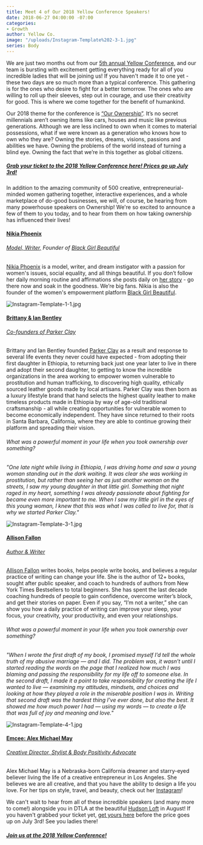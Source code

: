 ```yaml
---
title: Meet 4 of Our 2018 Yellow Conference Speakers!
date: 2018-06-27 04:00:00 -07:00
categories:
- Growth
author: Yellow Co.
image: "/uploads/Instagram-Template%202-3-1.jpg"
series: Body
---
```


We are just two months out from our [5th annual Yellow Conference](https://yellowco.co/conference/), and our team is bursting with excitement getting everything ready for all of you incredible ladies that will be joining us! If you haven't made it to one yet - these two days are so much more than a typical conference. This gathering is for the ones who desire to fight for a better tomorrow. The ones who are willing to roll up their sleeves, step out in courage, and use their creativity for good. This is where we come together for the benefit of humankind.

Our 2018 theme for the conference is [“Our Ownership”](https://yellowco.co/conference/). It’s no secret millennials aren’t owning items like cars, houses and music like previous generations. Although we are less inclined to own when it comes to material possessions, what if we were known as a generation who knows how to own who they are? Owning the stories, dreams, visions, passions and abilities we have. Owning the problems of the world instead of turning a blind eye. Owning the fact that we’re in this together as global citizens. 

##### [Grab your ticket to the 2018 Yellow Conference here! Prices go up July 3rd!](https://yellowco.co/conference/)

In addition to the amazing community of 500 creative, entrepreneurial-minded women gathering together, interactive experiences, and a whole marketplace of do-good businesses, we will, of course, be hearing from many powerhouse speakers on Ownership! We're so excited to announce a few of them to you today, and to hear from them on how taking ownership has influenced their lives!

#### [Nikia Phoenix](https://www.instagram.com/nikiaphoenix/)  
###### [Model, Writer,](http://www.nikiaphoenix.com/) Founder of [Black Girl Beautiful](https://www.blackgirlbeautiful.com/)

[Nikia Phoenix](http://www.nikiaphoenix.com/) is a model, writer, and dream instigator with a passion for women's issues, social equality, and all things beautiful. If you don’t follow her daily morning routine and affirmations she posts daily on [her story](https://www.instagram.com/nikiaphoenix/) - go there now and soak in the goodness. We’re big fans. Nikia is also the founder of the women's empowerment platform [Black Girl Beautiful](https://www.blackgirlbeautiful.com/).⠀

![Instagram-Template-1-1.jpg](/uploads/Instagram-Template-1-1.jpg)

#### [Brittany & Ian Bentley](https://www.instagram.com/parkerclayintl/)  
###### [Co-founders of Parker Clay](https://www.parkerclay.com/)

Brittany and Ian Bentley founded [Parker Clay](https://www.parkerclay.com/) as a result and response to several life events they never could have expected - from adopting their first daughter in Ethiopia, to returning back just one year later to live in there and adopt their second daughter, to getting to know the incredible organizations in the area working to empower women vulnerable to prostitution and human trafficking, to discovering high quality, ethically sourced leather goods made by local artisans. Parker Clay was then born as a luxury lifestyle brand that hand selects the highest quality leather to make timeless products made in Ethiopia by way of age-old traditional craftsmanship - all while creating opportunities for vulnerable women to become economically independent. They have since returned to their roots in Santa Barbara, California, where they are able to continue growing their platform and spreading their vision.

###### What was a powerful moment in your life when you took ownership over something? 

_"One late night while living in Ethiopia, I was driving home and saw a young woman standing out in the dark waiting. It was clear she was working in prostitution, but rather than seeing her as just another woman on the streets, I saw my young daughter in that little girl. Something that night raged in my heart, something I was already passionate about fighting for became even more important to me. When I saw my little girl in the eyes of this young woman, I knew that this was what I was called to live for, that is why we started Parker Clay."_

![Instagram-Template-3-1.jpg](/uploads/Instagram-Template-3-1.jpg)

#### [Allison Fallon](https://www.instagram.com/allyfallon/)  
###### [Author & Writer](https://allisonfallon.com/)

[Allison Fallon](https://allisonfallon.com/) writes books, helps people write books, and believes a regular practice of writing can change your life. She is the author of 12+ books, sought after public speaker, and coach to hundreds of authors from New York Times Bestsellers to total beginners. She has spent the last decade coaching hundreds of people to gain confidence, overcome writer’s block, and get their stories on paper. Even if you say, “I’m not a writer,” she can show you how a daily practice of writing can improve your sleep, your focus, your creativity, your productivity, and even your relationships.

###### What was a powerful moment in your life when you took ownership over something? 

_"When I wrote the first draft of my book, I promised myself I’d tell the whole truth of my abusive marriage — and I did. The problem was, it wasn’t until I started reading the words on the page that I realized how much I was blaming and passing the responsibility for my life off to someone else. In the second draft, I made it a point to take responsibility for creating the life I wanted to live — examining my attitudes, mindsets, and choices and looking at how they played a role in the miserable position I was in. Writing that second draft was the hardest thing I’ve ever done, but also the best. It showed me how much power I had — using my words — to create a life that was full of joy and meaning and love."_

![Instagram-Template-4-1.jpg](/uploads/Instagram-Template-4-1.jpg)

#### [Emcee: Alex Michael May](https://www.instagram.com/alexmichaelmay/)  
###### [Creative Director, Stylist & Body Positivity Advocate](http://alexmichaelmay.com/)

Alex Michael May is a Nebraska-born California dreamer and starry-eyed believer living the life of a creative entrepreneur in Los Angeles. She believes we are all creative, and that you have the ability to design a life you love. For her tips on style, travel, and beauty, check out her [Instagram](https://www.instagram.com/alexmichaelmay/)!

We can't wait to hear from all of these incredible speakers (and many more to come!) alongside you in DTLA at the beautiful [Hudson Loft](http://www.hudsonloft.com/) in August! If you haven't grabbed your ticket yet, [get yours here](https://yellowco.co/conference/) before the price goes up on July 3rd! See you ladies there!

##### [Join us at the 2018 Yellow Conference!](https://yellowco.co/conference/)
